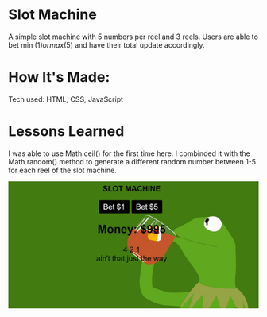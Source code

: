 # Slot Machine
A simple slot machine with 5 numbers per reel and 3 reels. Users are able to bet min ($1) or max ($5) and have their total update accordingly.

# How It's Made:
Tech used: HTML, CSS, JavaScript

# Lessons Learned
I was able to use Math.ceil() for the first time here. I combinded it with the Math.random() method to generate a different random number between 1-5 for each reel of the slot machine.

<img src="slot-machine-project-screenshot.JPG">
